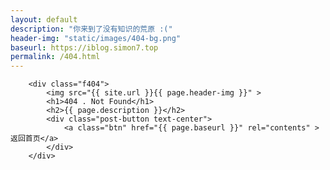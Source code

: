 ```yaml
---
layout: default
description: "你来到了没有知识的荒原 :("
header-img: "static/images/404-bg.png"
baseurl: https://iblog.simon7.top
permalink: /404.html
---
```



<meta http-equiv="refresh" content="10;url=https://iblog.simon7.top">

<link rel="stylesheet"  href="static/css/404/main.css" type="text/css" >

<section class="container">

		<div class="f404">
			<img src="{{ site.url }}{{ page.header-img }}" >
			<h1>404 . Not Found</h1>
			<h2>{{ page.description }}</h2>
			<div class="post-button text-center">
				<a class="btn" href="{{ page.baseurl }}" rel="contents" >返回首页</a>
			</div>
		</div>
		
</section>
<script>
	window.onload = function () { 
		document.body.classList.add('page-fullscreen');
		document.getElementsByTagName('h1')[0].remove();
		document.getElementsByClassName("container-lg")[0].removeAttribute("class"); 
		//$("div.container-lg")[0].setAttribute("id","container-lg");
		//$("div#container-lg")[0].removeAttribute("class"); 
	}
</script>
